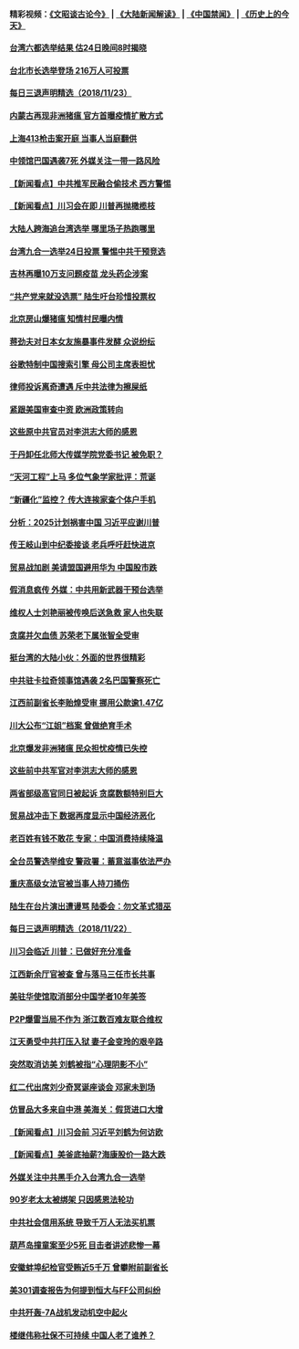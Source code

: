 #### 精彩视频：[《文昭谈古论今》](https://github.com/gfw-breaker/wenzhao/blob/master/README.md?t=11240331) | [《大陆新闻解读》](https://github.com/gfw-breaker/ntdtv-comedy/blob/master/README.md?t=11240331) | [《中国禁闻》](https://github.com/gfw-breaker/ntdtv-news/blob/master/README.md?t=11240331) | [《历史上的今天》](https://github.com/gfw-breaker/today-in-history/blob/master/README.md?t=11240331) 

#### [台湾六都选举结果 估24日晚间8时揭晓](../pages/nsc413/n10871821.md?t=11240331) 

#### [台北市长选举登场 216万人可投票](../pages/nsc413/n10871798.md?t=11240331) 


#### [每日三退声明精选（2018/11/23）](../pages/nsc413/n10871795.md?t=11240331) 

#### [内蒙古再现非洲猪瘟 官方首曝疫情扩散方式](../pages/nsc413/n10871634.md?t=11240331) 

#### [上海413枪击案开庭 当事人当庭翻供](../pages/nsc413/n10871180.md?t=11240331) 

#### [中领馆巴国遇袭7死 外媒关注一带一路风险](../pages/nsc413/n10871570.md?t=11240331) 

#### [【新闻看点】中共推军民融合偷技术 西方警惕](../pages/nsc413/n10871382.md?t=11240331) 

#### [【新闻看点】川习会在即 川普再抛橄榄枝](../pages/nsc413/n10871248.md?t=11240331) 

#### [大陆人跨海追台湾选举 哪里场子热跑哪里](../pages/nsc413/n10871192.md?t=11240331) 

#### [台湾九合一选举24日投票 警惕中共干预竞选](../pages/nsc413/n10871029.md?t=11240331) 

#### [吉林再曝10万支问题疫苗 龙头药企涉案](../pages/nsc413/n10871413.md?t=11240331) 

#### [“共产党来就没选票” 陆生吁台珍惜投票权](../pages/nsc413/n10870794.md?t=11240331) 

#### [北京房山爆猪瘟 知情村民曝内情](../pages/nsc413/n10871111.md?t=11240331) 

#### [蒋劲夫对日本女友施暴事件发酵 众说纷纭](../pages/nsc413/n10871447.md?t=11240331) 

#### [谷歌特制中国搜索引擎 母公司主席表担忧](../pages/nsc413/n10871238.md?t=11240331) 

#### [律师投诉离奇遭遇 斥中共法律为擦屎纸](../pages/nsc413/n10871141.md?t=11240331) 

#### [紧跟美国审查中资 欧洲政策转向](../pages/nsc413/n10871173.md?t=11240331) 

#### [这些原中共官员对李洪志大师的感恩](../pages/nsc413/n10834201.md?t=11240331) 

#### [于丹卸任北师大传媒学院党委书记 被免职？](../pages/nsc413/n10871260.md?t=11240331) 

#### [“天河工程”上马 多位气象学家批评：荒诞](../pages/nsc413/n10871126.md?t=11240331) 

#### [“新疆化”监控？ 传大连挨家查个体户手机](../pages/nsc413/n10871091.md?t=11240331) 

#### [分析：2025计划祸害中国 习近平应谢川普](../pages/nsc413/n10871045.md?t=11240331) 

#### [传王岐山到中纪委接谈 老兵呼吁赶快进京](../pages/nsc413/n10870962.md?t=11240331) 

#### [贸易战加剧 美请盟国避用华为 中国股市跌](../pages/nsc413/n10871064.md?t=11240331) 

#### [假消息疯传 外媒：中共用新武器干预台选举](../pages/nsc413/n10870739.md?t=11240331) 

#### [维权人士刘艳丽被传唤后送急救 家人也失联](../pages/nsc413/n10870935.md?t=11240331) 

#### [贪腐并欠血债 苏荣老下属张智全受审](../pages/nsc413/n10870729.md?t=11240331) 

#### [挺台湾的大陆小伙：外面的世界很精彩](../pages/nsc413/n10870983.md?t=11240331) 


#### [中共驻卡拉奇领事馆遇袭 2名巴国警察死亡](../pages/nsc413/n10870377.md?t=11240331) 

#### [江西前副省长李贻煌受审 挪用公款逾1.47亿](../pages/nsc413/n10870486.md?t=11240331) 

#### [川大公布“江姐”档案 曾做绝育手术](../pages/nsc413/n10870275.md?t=11240331) 

#### [北京爆发非洲猪瘟 民众担忧疫情已失控](../pages/nsc413/n10869908.md?t=11240331) 

#### [这些前中共军官对李洪志大师的感恩](../pages/nsc413/n10869318.md?t=11240331) 

#### [两省部级高官同日被起诉 贪腐数额特别巨大](../pages/nsc413/n10870229.md?t=11240331) 

#### [贸易战冲击下 数据再度显示中国经济恶化](../pages/nsc413/n10870209.md?t=11240331) 

#### [老百姓有钱不敢花 专家：中国消费持续降温](../pages/nsc413/n10868881.md?t=11240331) 

#### [全台员警选举维安 警政署：蓄意滋事依法严办](../pages/nsc413/n10869991.md?t=11240331) 

#### [重庆高级女法官被当事人持刀捅伤](../pages/nsc413/n10869909.md?t=11240331) 

#### [陆生在台片演出遭谩骂 陆委会：勿文革式猎巫](../pages/nsc413/n10869745.md?t=11240331) 

#### [每日三退声明精选（2018/11/22）](../pages/nsc413/n10869959.md?t=11240331) 

#### [川习会临近 川普：已做好充分准备](../pages/nsc413/n10869699.md?t=11240331) 

#### [江西新余厅官被查 曾与落马三任市长共事](../pages/nsc413/n10869594.md?t=11240331) 

#### [美驻华使馆取消部分中国学者10年美签](../pages/nsc413/n10869261.md?t=11240331) 

#### [P2P爆雷当局不作为 浙江数百难友联合维权](../pages/nsc413/n10868743.md?t=11240331) 

#### [江天勇受中共打压入狱 妻子金变玲的艰辛路](../pages/nsc413/n10869158.md?t=11240331) 

#### [突然取消访美 刘鹤被指“心理阴影不小”](../pages/nsc413/n10868634.md?t=11240331) 

#### [红二代出席刘少奇冥诞座谈会 邓家未到场](../pages/nsc413/n10869153.md?t=11240331) 

#### [仿冒品大多来自中港 美海关：假货进口大增](../pages/nsc413/n10869186.md?t=11240331) 

#### [【新闻看点】川习会前 习近平刘鹤为何访欧](../pages/nsc413/n10869070.md?t=11240331) 

#### [【新闻看点】美釜底抽薪?海康股价一路大跌](../pages/nsc413/n10868888.md?t=11240331) 

#### [外媒关注中共黑手介入台湾九合一选举](../pages/nsc413/n10868679.md?t=11240331) 

#### [90岁老太太被绑架 只因感恩法轮功](../pages/nsc413/n10869091.md?t=11240331) 

#### [中共社会信用系统 导致千万人无法买机票](../pages/nsc413/n10869062.md?t=11240331) 

#### [葫芦岛撞童案至少5死 目击者讲述悲惨一幕](../pages/nsc413/n10869050.md?t=11240331) 

#### [安徽蚌埠纪检官受贿近5千万 曾攀附前副省长](../pages/nsc413/n10869009.md?t=11240331) 

#### [美301调查报告为何提到恒大与FF公司纠纷](../pages/nsc413/n10868690.md?t=11240331) 

#### [中共歼轰-7A战机发动机空中起火](../pages/nsc413/n10868886.md?t=11240331) 

#### [楼继伟称社保不可持续 中国人老了谁养？](../pages/nsc413/n10867615.md?t=11240331) 

